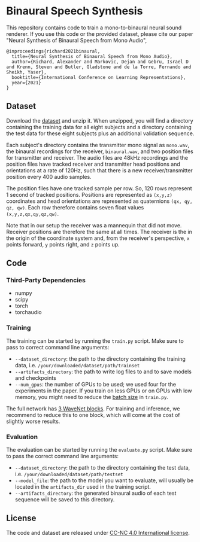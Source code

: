 # Binaural Speech Synthesis

This repository contains code to train a mono-to-binaural neural sound renderer.
If you use this code or the provided dataset, please cite our paper "Neural Synthesis of Binaural Speech from Mono Audio",

```
@inproceedings{richard2021binaural,
  title={Neural Synthesis of Binaural Speech from Mono Audio},
  author={Richard, Alexander and Markovic, Dejan and Gebru, Israel D and Krenn, Steven and Butler, Gladstone and de la Torre, Fernando and Sheikh, Yaser},
  booktitle={International Conference on Learning Representations},
  year={2021}
}
```

## Dataset

Download the [dataset](https://github.com/facebookresearch/BinauralSpeechSynthesis/releases/tag/v1.0) and unzip it.
When unzipped, you will find a directory containing the training data for all eight subjects and a directory containing the test data for these eight subjects plus an additional validation sequence.

Each subject's directory contains the transmitter mono signal as `mono.wav`, the binaural recordings for the receiver, `binaural.wav`, and two position files for transmitter and receiver.
The audio files are 48kHz recordings and the position files have tracked receiver and transmitter head positions and orientations at a rate of 120Hz, such that there is a new receiver/transmitter position every 400 audio samples.

The position files have one tracked sample per row. So, 120 rows represent 1 second of tracked positions. Positions are represented as `(x,y,z)` coordinates and head orientations are represented as quaternions `(qx, qy, qz, qw)`. Each row therefore contains seven float values `(x,y,z,qx,qy,qz,qw)`.

Note that in our setup the receiver was a mannequin that did not move. Receiver positions are therefore the same at all times. The receiver is the in the origin of the coordinate system and, from the receiver's perspective, `x` points forward, `y` points right, and `z` points up.

## Code

### Third-Party Dependencies
* numpy
* scipy
* torch
* torchaudio

### Training

The training can be started by running the `train.py` script. Make sure to pass to correct command line arguments:
* `--dataset_directory`: the path to the directory containing the training data, i.e. `/your/downloaded/dataset/path/trainset`
* `--artifacts_directory`: the path to write log files to and to save models and checkpoints
* `--num_gpus`: the number of GPUs to be used; we used four for the experiments in the paper. If you train on less GPUs or on GPUs with low memory, you might need to reduce the [batch size](https://github.com/facebookresearch/BinauralSpeechSynthesis/blob/main/train.py#L36) in `train.py`.

The full network has [3 WaveNet blocks](https://github.com/facebookresearch/BinauralSpeechSynthesis/blob/main/train.py#L51). For training and inference, we recommend to reduce this to one block, which will come at the cost of slightly worse results.

### Evaluation

The evaluation can be started by running the `evaluate.py` script. Make sure to pass the correct command line arguments:
* `--dataset_directory`: the path to the directory containing the test data, i.e. `/your/downloaded/dataset/path/testset`
* `--model_file`: the path to the model you want to evaluate, will usually be located in the `artifacts_dir` used in the training script.
* `--artifacts_directory`: the generated binaural audio of each test sequence will be saved to this directory.

## License

The code and dataset are released under [CC-NC 4.0 International license](https://github.com/facebookresearch/BinauralSpeechSynthesis/blob/main/LICENSE).

